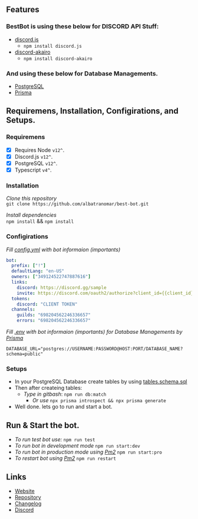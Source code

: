 ## Features

### BestBot is using these below for DISCORD API Stuff:
  - [discord.js](https://github.com/discordjs/discord.js)
    - `npm install discord.js`
  - [discord-akairo](https://github.com/discord-akairo/discord-akairo)
    - `npm install discord-akairo`

### And using these below for Database Managements.
  - [PostgreSQL](https://www.postgresql.org/)
  - [Prisma](https://www.prisma.io/)


## Requiremens, Installation, Configirations, and Setups.

### Requiremens
  - [x] Requires Node `v12^`.
  - [x] Discord.js `v12^`.
  - [x] PostgreSQL `v12^`.
  - [x] Typescript `v4^`.

### Installation

*Clone this repository*  
`git clone https://github.com/albatranomar/best-bot.git`

*Install dependencies*  
`npm install` && `npm install`

### Configirations

*Fill [config.yml]() with bot informaion (importants)*  
```yml
bot:
  prefix: ["!"]
  defaultLang: "en-US"
  owners: ["349124522747887616"]
  links:
    discord: https://discord.gg/sample
    invite: https://discord.com/oauth2/authorize?client_id={{client_id}}&scope=bot&permissions=8
  tokens:
    discord: "CLIENT TOKEN"
  channels:
    guilds: "698204562246336657"
    errors: "698204562246336657"
```

*Fill [.env]() with bot informaion (importants) for Database Managements by [Prisma](https://www.prisma.io/)*  
```env
DATABASE_URL="postgres://USERNAME:PASSWORD@HOST:PORT/DATABASE_NAME?schema=public"
```

### Setups
  - In your PostgreSQL Database create tables by using [tables.schema.sql]()
  - Then after createing tables:
    - *Type in gitbash*: `npm run db:match`
      - *Or use* `npx prisma introspect && npx prisma generate`
  - Well done. lets go to run and start a bot.

## Run & Start the bot.
  - *To run test bot use:* `npm run test`
  - *To run bot in development mode* `npm run start:dev`
  - *To run bot in production mode using [Pm2](https://github.com/Unitech/pm2)* `npm run start:pro`
  - *To restart bot using [Pm2](https://github.com/Unitech/pm2)* `npm run restart`


## Links

- [Website](https://discord-akairo.github.io)
- [Repository](https://github.com/discord-akairo/discord-akairo)  
- [Changelog](https://github.com/discord-akairo/discord-akairo/releases)
- [Discord](https://discord.gg/arTauDY)  